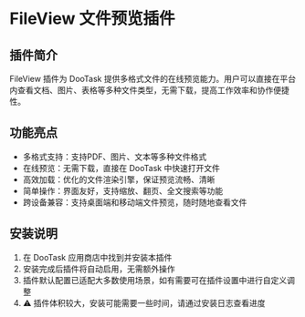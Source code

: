 # FileView 文件预览插件

## 插件简介

FileView 插件为 DooTask 提供多格式文件的在线预览能力。用户可以直接在平台内查看文档、图片、表格等多种文件类型，无需下载，提高工作效率和协作便捷性。

## 功能亮点

* 多格式支持：支持PDF、图片、文本等多种文件格式
* 在线预览：无需下载，直接在 DooTask 中快速打开文件
* 高效加载：优化的文件渲染引擎，保证预览流畅、清晰
* 简单操作：界面友好，支持缩放、翻页、全文搜索等功能
* 跨设备兼容：支持桌面端和移动端文件预览，随时随地查看文件



## 安装说明

1. 在 DooTask 应用商店中找到并安装本插件
2. 安装完成后插件将自动启用，无需额外操作
3. 插件默认配置已适配大多数使用场景，如有需要可在插件设置中进行自定义调整
4. ⚠️ 插件体积较大，安装可能需要一些时间，请通过安装日志查看进度